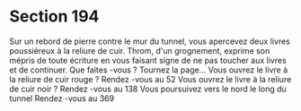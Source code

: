 # Section 194

Sur un rebord de pierre contre le mur du tunnel, vous apercevez deux livres poussiéreux à
la reliure de cuir. Throm, d'un grognement, exprime son mépris de toute écriture en vous
faisant signe de ne pas toucher aux livres et de continuer. Que faites -vous  ?
Tournez la page…
Vous ouvrez le livre à la reliure de cuir rouge  ?   Rendez -vous au 52
Vous ouvrez le livre à la reliure de cuir noir  ?   Rendez -vous au 138
Vous poursuivez vers le nord le long du tunnel    Rendez -vous au 369